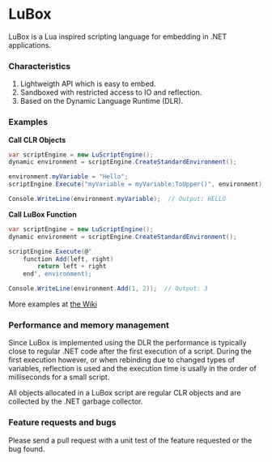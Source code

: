 # LuBox
LuBox is a Lua inspired scripting language for embedding in .NET applications.

### Characteristics ###

1. Lightweigth API which is easy to embed.
2. Sandboxed with restricted access to IO and reflection.
3. Based on the Dynamic Language Runtime (DLR).

### Examples ###
**Call CLR Objects**
```csharp
var scriptEngine = new LuScriptEngine();
dynamic environment = scriptEngine.CreateStandardEnvironment();

environment.myVariable = "Hello";
scriptEngine.Execute("myVariable = myVariable:ToUpper()", environment);

Console.WriteLine(environment.myVariable);  // Output: HELLO
```

**Call LuBox Function**
```csharp
var scriptEngine = new LuScriptEngine();
dynamic environment = scriptEngine.CreateStandardEnvironment();

scriptEngine.Execute(@"
    function Add(left, right)
        return left + right
    end", environment);

Console.WriteLine(environment.Add(1, 2));  // Output: 3
```
More examples at [the Wiki](https://github.com/Cooke/LuBox/wiki)

### Performance and memory management ###
Since LuBox is implemented using the DLR the performance is typically close to regular .NET code after the first execution of a script. During the first execution however, or when rebinding due to changed types of variables, reflection is used and the execution time is usally in the order of milliseconds for a small script. 

All objects allocated in a LuBox script are regular CLR objects and are collected by the .NET garbage collector. 

### Feature requests and bugs ###
Please send a pull request with a unit test of the feature requested or the bug found. 
